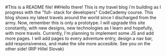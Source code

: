 #This is a README file!
##Hello there!
This is my travel blog i'm building as I progress with the "full- stack for developers" CodeCademy course.
This blog shows my latest travels around the world since I discharged from the army.
Now, remember this is only a prototype. I will upgrade this site constantly, with new designs, new technologies as I learn
and hopefully, with more travels.
Currently, I'm planning to implement some JS and add more pages.
I will add pages to every adventure entry, design a nav bar, add responsiveness, and make the site more accesible.
See you on the other side! (RIP Hillel Slovak)